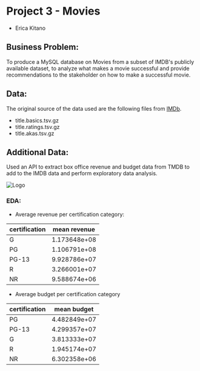 # Project 3 - Movies
 
 * Erica Kitano
 
## Business Problem:

To produce a MySQL database on Movies from a subset of IMDB's publicly available dataset, to analyze what makes a movie successful and provide recommendations to the stakeholder on how to make a successful movie.

## Data:

The original source of the data used are the following files from [IMDb](https://developer.imdb.com/non-commercial-datasets/).

- title.basics.tsv.gz
- title.ratings.tsv.gz
- title.akas.tsv.gz


## Additional Data:

Used an API to extract box office revenue and budget data from TMDB to add to the IMDB data and perform exploratory data analysis.

![Logo](https://www.themoviedb.org/assets/2/v4/logos/v2/blue_square_2-d537fb228cf3ded904ef09b136fe3fec72548ebc1fea3fbbd1ad9e36364db38b.svg)

### EDA:

 * Average revenue per certification category: 

|certification | mean revenue | 
| - | - |
| G | 1.173648e+08 |
| PG | 1.106791e+08 |
| PG-13 |  9.928786e+07 |
| R | 3.266001e+07 |
| NR | 9.588674e+06 |

 * Average budget per certification category
 
 | certification | mean budget |
 | - | - |
 | PG     |  4.482849e+07 |
 | PG-13  |  4.299357e+07 |
 | G      |  3.813333e+07 |
 | R      |  1.945174e+07 |
 | NR     |  6.302358e+06 |